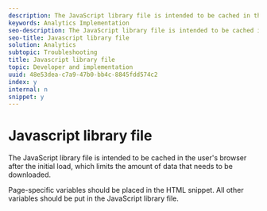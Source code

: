 ```yaml
---
description: The JavaScript library file is intended to be cached in the user's browser after the initial load, which limits the amount of data that needs to be downloaded.
keywords: Analytics Implementation
seo-description: The JavaScript library file is intended to be cached in the user's browser after the initial load, which limits the amount of data that needs to be downloaded.
seo-title: Javascript library file
solution: Analytics
subtopic: Troubleshooting
title: Javascript library file
topic: Developer and implementation
uuid: 48e53dea-c7a9-47b0-bb4c-8845fdd574c2
index: y
internal: n
snippet: y
---
```


# Javascript library file

The JavaScript library file is intended to be cached in the user's browser after the initial load, which limits the amount of data that needs to be downloaded.

 Page-specific variables should be placed in the HTML snippet. All other variables should be put in the JavaScript library file. 
